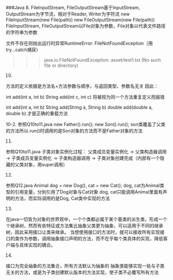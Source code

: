 ###Java
8.
FileInputStream, FileOutputStream基于InputStream, OutputStream为字节流，相对于Reader, Writer为字符流
new FileInputStream(new File(path))
new FileOutputStream(new File(path))
FileInputStream, FileOutputStream以File对象为参数，File对象以代表文件路径的字符串为参数

文件不存在则抛出运行时异常RuntimeError: FileNotFoundException（用try...catch捕获）
>>>java.io.FileNotFoundException: asset/test1.txt (No such file or directory)

10.
方法的定义依据是方法名+方法参数与顺序，与返回类型、参数名无关
因此：

int add(int a, int b)
String add(int c, int c)
将被视为同一个方法重复定义而报错

int add(int a, int b)
String add(String a, String b)
double add(double a, double b)
才是正确的重载方法

10-2.
参照Q10to11.java
new Father().run();
new Son().run();
son类覆盖了父类的方法所以.run()时调用的是Son对象的方法而不是Father对象的方法

11.
参照Q10to11.java
子类对象实例化过程：
父类成员变量实例化 -> 父类构造器调用 -> 子类成员变量实例化 -> 子类构造器调用 -> 子类对象创建完成（内部有一个隐藏的父类对象，用super调用）

12.
参照Q12.java
Animal dog = new Dog(), cat = new Cat();
dog, cat为Animal类型的引用变量，分别引用了Dog对象与Cat对象
dog, cat只能调用Animal里面有声明的方法，而实际调用的是Dog, Cat类中实现的方法

13.
在java一切皆为对象的世界观中，一个个类都必属于某个基类的派生类，形成一个个继承树，然而有些特征或方法集比抽象父类更为抽象，可以适用于不同的继承树，因此采用接口让类来继承。
当想使用接口的方法时，就可以接收所有实现接口的类作为参数，调用抽象接口声明的方法，而不在乎每个类具体的实现，降低客户端与具体实现的耦合。

14.
接口为完全抽象的方法集合，所有方法默认为抽象的
抽象类能够实现一些与子类无关的方法，或是为子类创建默认版本的方法实现，使子类不必覆写所有方法
